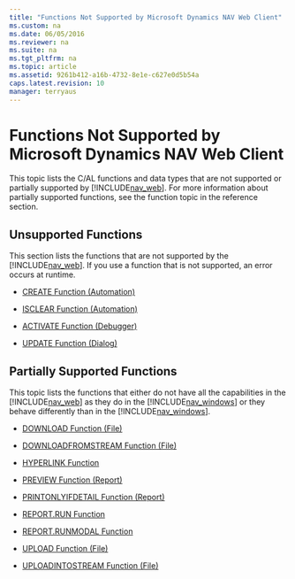 ```yaml
---
title: "Functions Not Supported by Microsoft Dynamics NAV Web Client"
ms.custom: na
ms.date: 06/05/2016
ms.reviewer: na
ms.suite: na
ms.tgt_pltfrm: na
ms.topic: article
ms.assetid: 9261b412-a16b-4732-8e1e-c627e0d5b54a
caps.latest.revision: 10
manager: terryaus
---
```

# Functions Not Supported by Microsoft Dynamics NAV Web Client
This topic lists the C\/AL functions and data types that are not supported or partially supported by [!INCLUDE[nav_web](../dynamics-nav/includes/nav_web_md.md)]. For more information about partially supported functions, see the function topic in the reference section.  
  
## Unsupported Functions  
 This section lists the functions that are not supported by the [!INCLUDE[nav_web](../dynamics-nav/includes/nav_web_md.md)]. If you use a function that is not supported, an error occurs at runtime.  
  
-   [CREATE Function \(Automation\)](../dynamics-nav/CREATE-Function--Automation-.md)  
  
-   [ISCLEAR Function \(Automation\)](../dynamics-nav/ISCLEAR-Function--Automation-.md)  
  
-   [ACTIVATE Function \(Debugger\)](../dynamics-nav/ACTIVATE-Function--Debugger-.md)  
  
-   [UPDATE Function \(Dialog\)](../dynamics-nav/UPDATE-Function--Dialog-.md)  
  
## Partially Supported Functions  
 This topic lists the functions that either do not have all the capabilities in the [!INCLUDE[nav_web](../dynamics-nav/includes/nav_web_md.md)] as they do in the [!INCLUDE[nav_windows](../dynamics-nav/includes/nav_windows_md.md)] or they behave differently than in the [!INCLUDE[nav_windows](../dynamics-nav/includes/nav_windows_md.md)].  
  
-   [DOWNLOAD Function \(File\)](../dynamics-nav/DOWNLOAD-Function--File-.md)  
  
-   [DOWNLOADFROMSTREAM Function \(File\)](../dynamics-nav/DOWNLOADFROMSTREAM-Function--File-.md)  
  
-   [HYPERLINK Function](../dynamics-nav/HYPERLINK-Function.md)  
  
-   [PREVIEW Function \(Report\)](../dynamics-nav/PREVIEW-Function--Report-.md)  
  
-   [PRINTONLYIFDETAIL Function \(Report\)](../dynamics-nav/PRINTONLYIFDETAIL-Function--Report-.md)  
  
-   [REPORT.RUN Function](../dynamics-nav/REPORT.RUN-Function.md)  
  
-   [REPORT.RUNMODAL Function](../dynamics-nav/REPORT.RUNMODAL-Function.md)  
  
-   [UPLOAD Function \(File\)](../dynamics-nav/UPLOAD-Function--File-.md)  
  
-   [UPLOADINTOSTREAM Function \(File\)](../dynamics-nav/UPLOADINTOSTREAM-Function--File-.md)